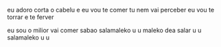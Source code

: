 eu adoro corta o cabelu
e eu vou te comer
tu nem vai perceber
eu vou te torrar
e te ferver

eu sou o milior
vai comer sabao
salamaleko
u u
maleko dea salar
u u
salamaleko
u u
